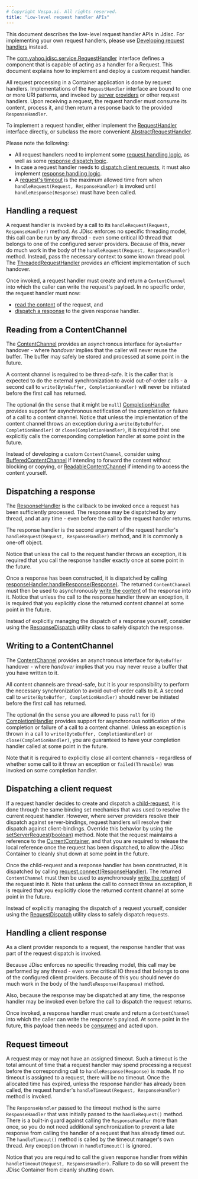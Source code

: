 ```yaml
---
# Copyright Vespa.ai. All rights reserved.
title: "Low-level request handler APIs"
---
```


This document describes the low-level request handler APIs in Jdisc.
For implementing your own request handlers, please use
[Developing request handlers](../jdisc/developing-request-handlers.html)
instead.

The [com.yahoo.jdisc.service.RequestHandler](https://javadoc.io/doc/com.yahoo.vespa/jdisc_core/latest/com/yahoo/jdisc/handler/RequestHandler.html)
interface defines a component that is capable of acting as a handler for a Request.
This document explains how to implement and deploy a custom request handler.

All request processing in a Container application is done by request handlers.
Implementations of the `RequestHandler` interface are bound to one or more URI patterns,
and invoked by [server providers](developing-server-providers.html)
or other request handlers.
Upon receiving a request, the request handler must consume its content, process it,
and then return a response back to the provided `ResponseHandler`.

To implement a request handler, either implement the
[RequestHandler](https://javadoc.io/doc/com.yahoo.vespa/jdisc_core/latest/com/yahoo/jdisc/handler/RequestHandler.html) interface directly, or subclass the more convenient
[AbstractRequestHandler](https://javadoc.io/doc/com.yahoo.vespa/jdisc_core/latest/com/yahoo/jdisc/handler/AbstractRequestHandler.html).

Please note the following:
* All request handlers need to implement some [request handling logic](#handling-a-request),
  as well as some [response dispatch logic](#dispatching-a-response).
* In case a request handler needs to [dispatch client requests](#dispatching-a-client-request),
  it must also implement [response handling logic](#handling-a-client-response).
* A [request's timeout](#request-timeout) is the maximum allowed time
  from when `handleRequest(Request, ResponseHandler)` is invoked
  until `handleResponse(Response)` must have been called.

## Handling a request

A request handler is invoked by a call to its
`handleRequest(Request, ResponseHandler)` method.
As JDisc enforces no specific threading model,
this call can be run by any thread - even some critical IO thread that
belongs to one of the configured server providers.
Because of this, never
do much work in the body of the `handleRequest(Request, ResponseHandler)` method.
Instead, pass the necessary context to some known thread pool.
The [ThreadedRequestHandler](https://javadoc.io/doc/com.yahoo.vespa/jdisc_core/latest/com/yahoo/jdisc/handler/ThreadedRequestHandler.html)
provides an efficient implementation of such handover.

Once invoked, a request handler must create and return a `ContentChannel`
into which the caller can write the request's payload.
In no specific order, the request handler must now:
* [read the content](#reading-from-a-contentchannel) of the request, and
* [dispatch a response](#dispatching-a-response) to the given response handler.

## Reading from a ContentChannel

The [ContentChannel](https://javadoc.io/doc/com.yahoo.vespa/jdisc_core/latest/com/yahoo/jdisc/handler/ContentChannel.html) provides an asynchronous interface for `ByteBuffer` handover -
where *handover* implies that the caller will never reuse the buffer.
The buffer may safely be stored and processed at some point in the future.

A content channel is required to be thread-safe.
It is the caller that is expected to do the external synchronization to avoid out-of-order calls -
a second call to `write(ByteBuffer, CompletionHandler)`
will never be initiated before the first call has returned.

The optional (in the sense that it might be `null`)
[CompletionHandler](https://javadoc.io/doc/com.yahoo.vespa/jdisc_core/latest/com/yahoo/jdisc/handler/CompletionHandler.html)
provides support for asynchronous notification of the completion or failure of a call to a content channel.
Notice that unless the implementation of the content channel throws an exception during a
`write(ByteBuffer, CompletionHandler)` or `close(CompletionHandler)`,
it is required
that one explicitly calls the corresponding completion handler at some point in the future.

Instead of developing a custom `ContentChannel`, consider using
[BufferedContentChannel](https://javadoc.io/doc/com.yahoo.vespa/jdisc_core/latest/com/yahoo/jdisc/handler/BufferedContentChannel.html)
if intending to forward the content without blocking or copying, or
[ReadableContentChannel](https://javadoc.io/doc/com.yahoo.vespa/jdisc_core/latest/com/yahoo/jdisc/handler/ReadableContentChannel.html) if intending to access the content yourself.

## Dispatching a response

The [ResponseHandler](https://javadoc.io/doc/com.yahoo.vespa/jdisc_core/latest/com/yahoo/jdisc/handler/ResponseHandler.html) is the callback to be invoked once a request has been sufficiently processed.
The response may be dispatched by any thread, and at any time -
even before the call to the request handler returns.

The response handler is the second argument of the request handler's
`handleRequest(Request, ResponseHandler)` method,
and it is commonly a one-off object.

Notice that unless the call to the request handler throws an exception,
it is required that you call the response handler
exactly once at some point in the future.

Once a response has been constructed, it is dispatched by calling
[responseHandler.handleResponse(Response)](https://javadoc.io/doc/com.yahoo.vespa/jdisc_core/latest/com/yahoo/jdisc/handler/ResponseHandler.html#handleResponse-com.yahoo.jdisc.Response-).
The returned `ContentChannel` must then be used to asynchronously
[write the content](#writing-to-a-contentchannel) of the response into it.
Notice that unless the call to the response handler threw an exception,
it is required
that you explicitly close the returned content channel at some point in the future.

Instead of explicitly managing the dispatch of a response yourself, consider using the
[ResponseDispatch](https://javadoc.io/doc/com.yahoo.vespa/jdisc_core/latest/com/yahoo/jdisc/handler/ResponseDispatch.html) utility class to safely dispatch the response.

## Writing to a ContentChannel

The [ContentChannel](https://javadoc.io/doc/com.yahoo.vespa/jdisc_core/latest/com/yahoo/jdisc/handler/ContentChannel.html) provides an asynchronous interface for `ByteBuffer` handover -
where *handover* implies that you may never reuse a buffer that you have written to it.

All content channels are thread-safe, but it is your responsibility to perform the
necessary synchronization to avoid out-of-order calls to it.
A second call to `write(ByteBuffer, CompletionHandler)`
should never be initiated before the first call has returned.

The optional (in the sense you are allowed to pass `null` for it)
[CompletionHandler](https://javadoc.io/doc/com.yahoo.vespa/jdisc_core/latest/com/yahoo/jdisc/handler/CompletionHandler.html) provides support for asynchronous notification of the completion
or failure of a call to a content channel.
Unless an exception is thrown in a call to `write(ByteBuffer, CompletionHandler)`
or `close(CompletionHandler)`,
you are guaranteed to have your completion handler called at some point in the future.

Note that it is required to explicitly close all content channels -
regardless of whether some call to it threw an exception
or `failed(Throwable)` was invoked on some completion handler.

## Dispatching a client request

If a request handler decides to create and dispatch a
[child-request](https://javadoc.io/doc/com.yahoo.vespa/jdisc_core/latest/com/yahoo/jdisc/Request.html#Request-com.yahoo.jdisc.Request-java.net.URI-),
it is done through the same binding set mechanics that was used to resolve the current request handler.
However, where server providers resolve their dispatch against server-bindings,
request handlers will resolve their dispatch against client-bindings.
Override this behavior by using the
[setServerRequest(boolean)](https://javadoc.io/doc/com.yahoo.vespa/jdisc_core/latest/com/yahoo/jdisc/Request.html#setServerRequest-boolean-) method.
Note that the request maintains a reference to the
[CurrentContainer](https://javadoc.io/doc/com.yahoo.vespa/jdisc_core/latest/com/yahoo/jdisc/service/CurrentContainer.html),
and that you are required to release the local reference
once the request has been dispatched,
to allow the JDisc Container to cleanly shut down at some point in the future.

Once the child-request and a response handler has been constructed, it is dispatched by calling
[request.connect(ResponseHandler)](https://javadoc.io/doc/com.yahoo.vespa/jdisc_core/latest/com/yahoo/jdisc/Request.html#connect-com.yahoo.jdisc.handler.ResponseHandler-).
The returned `ContentChannel` must then be used to asynchronously
[write the content](#writing-to-a-contentchannel) of the request into it.
Note that unless the call to connect threw an exception,
it is required that you explicitly close
the returned content channel at some point in the future.

Instead of explicitly managing the dispatch of a request yourself, consider using the
[RequestDispatch](https://javadoc.io/doc/com.yahoo.vespa/jdisc_core/latest/com/yahoo/jdisc/handler/RequestDispatch.html) utility class to safely dispatch requests.

## Handling a client response

As a client provider responds to a request,
the response handler that was part of the request dispatch is invoked.

Because JDisc enforces no specific threading model,
this call may be performed by any thread -
even some critical IO thread that belongs to one of the configured client providers.
Because of this you should never
do much work in the body of the `handleResponse(Response)` method.

Also, because the response may be dispatched at any time,
the response handler may be invoked even before the call to dispatch the request returns.

Once invoked, a response handler must create and return a `ContentChannel`
into which the caller can write the response's payload.
At some point in the future, this payload then needs be
[consumed](#reading-from-a-contentchannel) and acted upon.

## Request timeout

A request may or may not have an assigned timeout.
Such a timeout is the total amount of time that a request handler may spend processing a request
before the corresponding call to `handleResponse(Response)` is made.
If no timeout is assigned to a request, there will be no timeout.
Once the allocated time has expired, unless the response handler has already been called,
the request handler's `handleTimeout(Request, ResponseHandler)` method is invoked.

The `ResponseHandler` passed to the timeout method is the same
`ResponseHandler` that was initially passed to the `handleRequest()` method.
There is a built-in guard against calling the `ResponseHandler` more than once,
so you do not need additional synchronization to prevent a late response from calling the
handler of a request that has already timed out.
The `handleTimeout()` method is called by the timeout manager's own thread.
Any exception thrown in `handleTimeout()` is ignored.

Notice that you are required
to call the given response handler from within `handleTimeout(Request, ResponseHandler)`.
Failure to do so will prevent the JDisc Container from cleanly shutting down.
